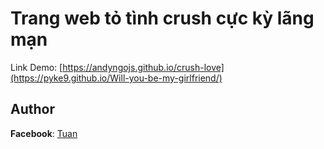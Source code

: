 # Trang web tỏ tình crush cực kỳ lãng mạn

Link Demo: [https://andyngojs.github.io/crush-love](https://pyke9.github.io/Will-you-be-my-girlfriend/)

## Author

**Facebook**: <a href="http://fb.com/reticentBoy99">Tuan</a>

